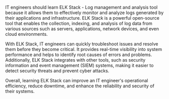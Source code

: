 IT engineers should learn ELK Stack - Log management and analysis tool because it allows them to effectively monitor and analyze logs generated by their applications and infrastructure. ELK Stack is a powerful open-source tool that enables the collection, indexing, and analysis of log data from various sources such as servers, applications, network devices, and even cloud environments.

With ELK Stack, IT engineers can quickly troubleshoot issues and resolve them before they become critical. It provides real-time visibility into system performance and helps to identify root causes of errors and problems. Additionally, ELK Stack integrates with other tools, such as security information and event management (SIEM) systems, making it easier to detect security threats and prevent cyber attacks.

Overall, learning ELK Stack can improve an IT engineer's operational efficiency, reduce downtime, and enhance the reliability and security of their systems.
